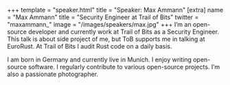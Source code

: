 +++
template = "speaker.html"
title = "Speaker: Max Ammann"
[extra]
  name = "Max Ammann"
  title = "Security Engineer at Trail of Bits"
  twitter = "maxammann_"
  image = "/images/speakers/max.jpg"
+++
I’m an open-source developer and currently work at Trail of Bits as a Security Engineer. This talk is about side project of me, but ToB supports me in talking at EuroRust. At Trail of Bits I audit Rust code on a daily basis.

I am born in Germany and currently live in Munich. I enjoy writing open-source software. I regularly contribute to various open-source projects. I’m also a passionate photographer.